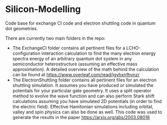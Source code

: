 # Silicon-Modelling
Code base for exchange CI code and electron shuttling code in quantum dot geometries.

There are currently two main folders in the repo:
- The ExchangeCI folder contains all pertinent files for a LCHO-configuration interaction calculation to find the many electron energy spectra energy of an arbitrary quantum dot system in any semiconductor heterostructure (assuming an effective mass approximation). A detailed overview of the math behind the calculation can be found at https://www.overleaf.com/read/jgyhxnfhvnzr
- The ElectronShuttling folder contains all pertinent files for an electron shuttling simulation.  It assumes you have produced or simulated the potentials for your particular gate geometry.  It uses a split operator method to evolve the wave function and can also perform Stark shift calculations assuming you have simulated 2D potentials (in order to find the electric field).  Effective Hamitonian simulations including orbital, valley and spin physics can also be done as well.  This code was used to generate the results in the paper https://arxiv.org/abs/2003.08018
